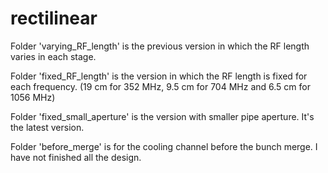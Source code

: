 # rectilinear
Folder 'varying_RF_length' is the previous version in which the RF length varies in each stage. 

Folder 'fixed_RF_length' is the version in which the RF length is fixed for each frequency. (19 cm for 352 MHz, 9.5 cm for 704 MHz and 6.5 cm for 1056 MHz)

Folder 'fixed_small_aperture' is the version with smaller pipe aperture. It's the latest version. 

Folder 'before_merge' is for the cooling channel before the bunch merge. I have not finished all the design.